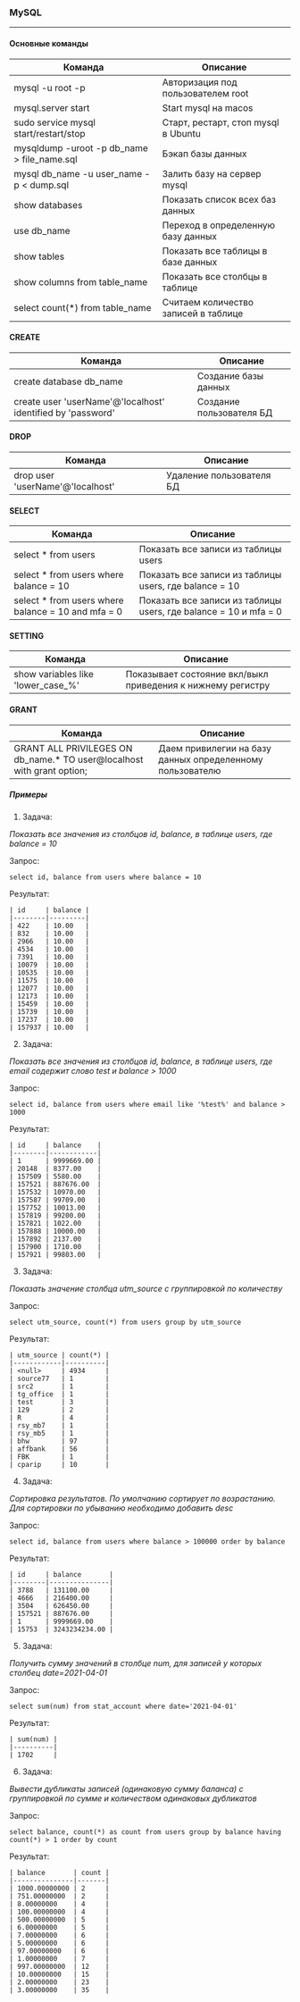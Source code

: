 ### MySQL

---

#### Основные команды

| Команда | Описание |
| ------------- | ------------- |
| mysql -u root -p  | Авторизация под пользователем root  |
| mysql.server start | Start mysql на macos  |
| sudo service mysql start/restart/stop | Старт, рестарт, стоп mysql в Ubuntu |
| mysqldump -uroot -p db_name > file_name.sql | Бэкап базы данных |
| mysql db_name -u user_name -p < dump.sql | Залить базу на сервер mysql |
| show databases | Показать список всех баз данных |
| use db_name | Переход в определенную базу данных |
| show tables | Показать все таблицы в базе данных |
| show columns from table_name | Показать все столбцы в таблице |
| select count(*) from table_name | Считаем количество записей в таблице |

#### CREATE

| Команда | Описание |
| ------------- | ------------- |
| create database db_name | Создание базы данных |
| create user 'userName'@'localhost' identified by 'password' | Создание пользователя БД |

#### DROP

| Команда | Описание |
| ------------- | ------------- |
| drop user 'userName'@'localhost' | Удаление пользователя БД |

#### SELECT

| Команда | Описание |
| ------------- | ------------- |
| select * from users | Показать все записи из таблицы users |
| select * from users where balance = 10 | Показать все записи из таблицы users, где balance = 10 |
| select * from users where balance = 10 and mfa = 0 | Показать все записи из таблицы users, где balance = 10 и mfa = 0 |

#### SETTING

| Команда | Описание |
| ------- | -------- |
| show variables like 'lower_case_%' | Показывает состояние вкл/выкл приведения к нижнему регистру |

#### GRANT

| Команда | Описание |
| ------- | -------- |
| GRANT ALL PRIVILEGES ON db_name.* TO user@localhost with grant option; | Даем привилегии на базу данных определенному пользователю |

##### Примеры

1. Задача:

  *Показать все значения из столбцов id, balance, в таблице users, где balance = 10*

  Запрос:

  `select id, balance from users where balance = 10`

  Результат:
```
| id     | balance |
|--------|---------|
| 422    | 10.00   |
| 832    | 10.00   |
| 2966   | 10.00   |
| 4534   | 10.00   |
| 7391   | 10.00   |
| 10079  | 10.00   |
| 10535  | 10.00   |
| 11575  | 10.00   |
| 12077  | 10.00   |
| 12173  | 10.00   |
| 15459  | 10.00   |
| 15739  | 10.00   |
| 17237  | 10.00   |
| 157937 | 10.00   |
```

2. Задача:

  *Показать все значения из столбцов id, balance, в таблице users, где email содержит слово test и balance > 1000*

  Запрос:

  `select id, balance from users where email like '%test%' and balance > 1000`

  Результат:
```
| id     | balance    |
|--------|------------|
| 1      | 9999669.00 |
| 20148  | 8377.00    |
| 157509 | 5580.00    |
| 157521 | 887676.00  |
| 157532 | 10970.00   |
| 157587 | 99709.00   |
| 157752 | 10013.00   |
| 157819 | 99200.00   |
| 157821 | 1022.00    |
| 157888 | 10000.00   |
| 157892 | 2137.00    |
| 157900 | 1710.00    |
| 157921 | 99803.00   |
```

3. Задача:

  *Показать значение столбца utm_source с группировкой по количеству*

  Запрос:

  `select utm_source, count(*) from users group by utm_source`

  Результат:
```
| utm_source | count(*) |
|------------|----------|
| <null>     | 4934     |
| source77   | 1        |
| src2       | 1        |
| tg_office  | 1        |
| test       | 3        |
| 129        | 2        |
| R          | 4        |
| rsy_mb7    | 1        |
| rsy_mb5    | 1        |
| bhw        | 97       |
| affbank    | 56       |
| FBK        | 1        |
| cparip     | 10       |
```

4. Задача:

  *Сортировка результатов. По умолчанию сортирует по возрастанию. Для сортировки по убыванию необходимо добавить desc*

  Запрос:

  `select id, balance from users where balance > 100000 order by balance`

  Результат:
```
| id     | balance       |
|--------|---------------|
| 3788   | 131100.00     |
| 4666   | 216400.00     |
| 3504   | 626450.00     |
| 157521 | 887676.00     |
| 1      | 9999669.00    |
| 15753  | 3243234234.00 |
```

5. Задача:

  *Получить сумму значений в столбце num, для записей у которых столбец date=2021-04-01*

  Запрос:

  `select sum(num) from stat_account where date='2021-04-01'`

  Результат:
```
| sum(num) |
|----------|
| 1702     |
```

6. Задача:

  *Вывести дубликаты записей (одинаковую сумму баланса) с группировкой по сумме и количеством одинаковых дубликатов*

  Запрос:

  `select balance, count(*) as count from users group by balance having count(*) > 1 order by count`

  Результат:
```
| balance       | count |
|---------------|-------|
| 1000.00000000 | 2     |
| 751.00000000  | 2     |
| 8.00000000    | 4     |
| 100.00000000  | 4     |
| 500.00000000  | 5     |
| 6.00000000    | 5     |
| 7.00000000    | 6     |
| 5.00000000    | 6     |
| 97.00000000   | 6     |
| 1.00000000    | 7     |
| 997.00000000  | 12    |
| 10.00000000   | 15    |
| 2.00000000    | 23    |
| 3.00000000    | 35    |
```
